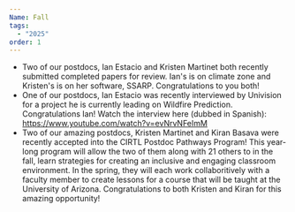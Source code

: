 ```yaml
---
Name: Fall
tags:
  - "2025"
order: 1
---
```

* Two of our postdocs, Ian Estacio and Kristen Martinet both recently submitted completed papers for review. Ian's is on climate zone and Kristen's is on her software, SSARP. Congratulations to you both!
* One of our postdocs, Ian Estacio was recently interviewed by Univision for a project he is currently leading on Wildfire Prediction. Congratulations Ian! Watch the interview here (dubbed in Spanish): <https://www.youtube.com/watch?v=evNrvNFeImM>
* Two of our amazing postdocs, Kristen Martinet and Kiran Basava were recently accepted into the CIRTL Postdoc Pathways Program! This year-long program will allow the two of them along with 21 others to in the fall, learn strategies for creating an inclusive and engaging classroom environment. In the spring, they will each work collaboritively with a faculty member to create lessons for a course that will be taught at the University of Arizona. Congratulations to both Kristen and Kiran for this amazing opportunity!
